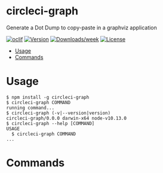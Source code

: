 circleci-graph
==============

Generate a Dot Dump to copy-paste in a graphviz application

[![oclif](https://img.shields.io/badge/cli-oclif-brightgreen.svg)](https://oclif.io)
[![Version](https://img.shields.io/npm/v/circleci-graph.svg)](https://npmjs.org/package/circleci-graph)
[![Downloads/week](https://img.shields.io/npm/dw/circleci-graph.svg)](https://npmjs.org/package/circleci-graph)
[![License](https://img.shields.io/npm/l/circleci-graph.svg)](https://github.com/bonjour/circleci-graph/blob/master/package.json)

<!-- toc -->
* [Usage](#usage)
* [Commands](#commands)
<!-- tocstop -->
# Usage
<!-- usage -->
```sh-session
$ npm install -g circleci-graph
$ circleci-graph COMMAND
running command...
$ circleci-graph (-v|--version|version)
circleci-graph/0.0.0 darwin-x64 node-v10.13.0
$ circleci-graph --help [COMMAND]
USAGE
  $ circleci-graph COMMAND
...
```
<!-- usagestop -->
# Commands
<!-- commands -->

<!-- commandsstop -->
